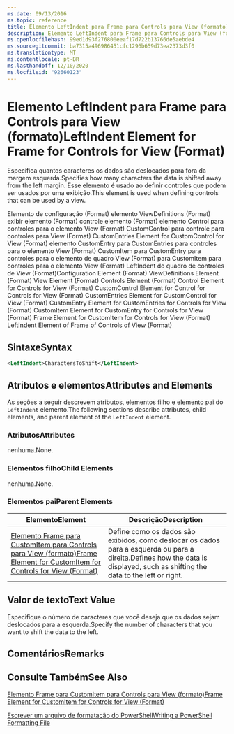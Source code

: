```yaml
---
ms.date: 09/13/2016
ms.topic: reference
title: Elemento LeftIndent para Frame para Controls para View (formato)
description: Elemento LeftIndent para Frame para Controls para View (formato)
ms.openlocfilehash: 99ed1d93f276800eeaf17d722b13766de5aebde4
ms.sourcegitcommit: ba7315a496986451cfc1296b659d73ea2373d3f0
ms.translationtype: MT
ms.contentlocale: pt-BR
ms.lasthandoff: 12/10/2020
ms.locfileid: "92660123"
---
```

# <a name="leftindent-element-for-frame-for-controls-for-view-format"></a><span data-ttu-id="fe700-103">Elemento LeftIndent para Frame para Controls para View (formato)</span><span class="sxs-lookup"><span data-stu-id="fe700-103">LeftIndent Element for Frame for Controls for View (Format)</span></span>

<span data-ttu-id="fe700-104">Especifica quantos caracteres os dados são deslocados para fora da margem esquerda.</span><span class="sxs-lookup"><span data-stu-id="fe700-104">Specifies how many characters the data is shifted away from the left margin.</span></span> <span data-ttu-id="fe700-105">Esse elemento é usado ao definir controles que podem ser usados por uma exibição.</span><span class="sxs-lookup"><span data-stu-id="fe700-105">This element is used when defining controls that can be used by a view.</span></span>

<span data-ttu-id="fe700-106">Elemento de configuração (Format) elemento ViewDefinitions (Format) exibir elemento (Format) controle elemento (Format) elemento Control para controles para o elemento View (Format) CustomControl para controle para controles para View (Format) CustomEntries Element for CustomControl for View (Format) elemento CustomEntry para CustomEntries para controles para o elemento View (Format) CustomItem para CustomEntry para controles para o elemento de quadro View (Format) para CustomItem para controles para o elemento View (Format) LeftIndent do quadro de controles de View (Format)</span><span class="sxs-lookup"><span data-stu-id="fe700-106">Configuration Element (Format) ViewDefinitions Element (Format) View Element (Format) Controls Element (Format) Control Element for Controls for View (Format) CustomControl Element for Control for Controls for View (Format) CustomEntries Element for CustomControl for View (Format) CustomEntry Element for CustomEntries for Controls for View (Format) CustomItem Element for CustomEntry for Controls for View (Format) Frame Element for CustomItem for Controls for View (Format) LeftIndent Element of Frame of Controls of View (Format)</span></span>

## <a name="syntax"></a><span data-ttu-id="fe700-107">Sintaxe</span><span class="sxs-lookup"><span data-stu-id="fe700-107">Syntax</span></span>

```xml
<LeftIndent>CharactersToShift</LeftIndent>
```

## <a name="attributes-and-elements"></a><span data-ttu-id="fe700-108">Atributos e elementos</span><span class="sxs-lookup"><span data-stu-id="fe700-108">Attributes and Elements</span></span>

<span data-ttu-id="fe700-109">As seções a seguir descrevem atributos, elementos filho e elemento pai do `LeftIndent` elemento.</span><span class="sxs-lookup"><span data-stu-id="fe700-109">The following sections describe attributes, child elements, and parent element of the `LeftIndent` element.</span></span>

### <a name="attributes"></a><span data-ttu-id="fe700-110">Atributos</span><span class="sxs-lookup"><span data-stu-id="fe700-110">Attributes</span></span>

<span data-ttu-id="fe700-111">nenhuma.</span><span class="sxs-lookup"><span data-stu-id="fe700-111">None.</span></span>

### <a name="child-elements"></a><span data-ttu-id="fe700-112">Elementos filho</span><span class="sxs-lookup"><span data-stu-id="fe700-112">Child Elements</span></span>

<span data-ttu-id="fe700-113">nenhuma.</span><span class="sxs-lookup"><span data-stu-id="fe700-113">None.</span></span>

### <a name="parent-elements"></a><span data-ttu-id="fe700-114">Elementos pai</span><span class="sxs-lookup"><span data-stu-id="fe700-114">Parent Elements</span></span>

|<span data-ttu-id="fe700-115">Elemento</span><span class="sxs-lookup"><span data-stu-id="fe700-115">Element</span></span>|<span data-ttu-id="fe700-116">Descrição</span><span class="sxs-lookup"><span data-stu-id="fe700-116">Description</span></span>|
|-------------|-----------------|
|[<span data-ttu-id="fe700-117">Elemento Frame para CustomItem para Controls para View (formato)</span><span class="sxs-lookup"><span data-stu-id="fe700-117">Frame Element for CustomItem for Controls for View (Format)</span></span>](./frame-element-for-customitem-for-controls-for-view-format.md)|<span data-ttu-id="fe700-118">Define como os dados são exibidos, como deslocar os dados para a esquerda ou para a direita.</span><span class="sxs-lookup"><span data-stu-id="fe700-118">Defines how the data is displayed, such as shifting the data to the left or right.</span></span>|

## <a name="text-value"></a><span data-ttu-id="fe700-119">Valor de texto</span><span class="sxs-lookup"><span data-stu-id="fe700-119">Text Value</span></span>

<span data-ttu-id="fe700-120">Especifique o número de caracteres que você deseja que os dados sejam deslocados para a esquerda.</span><span class="sxs-lookup"><span data-stu-id="fe700-120">Specify the number of characters that you want to shift the data to the left.</span></span>

## <a name="remarks"></a><span data-ttu-id="fe700-121">Comentários</span><span class="sxs-lookup"><span data-stu-id="fe700-121">Remarks</span></span>

## <a name="see-also"></a><span data-ttu-id="fe700-122">Consulte Também</span><span class="sxs-lookup"><span data-stu-id="fe700-122">See Also</span></span>

[<span data-ttu-id="fe700-123">Elemento Frame para CustomItem para Controls para View (formato)</span><span class="sxs-lookup"><span data-stu-id="fe700-123">Frame Element for CustomItem for Controls for View (Format)</span></span>](./frame-element-for-customitem-for-controls-for-view-format.md)

[<span data-ttu-id="fe700-124">Escrever um arquivo de formatação do PowerShell</span><span class="sxs-lookup"><span data-stu-id="fe700-124">Writing a PowerShell Formatting File</span></span>](./writing-a-powershell-formatting-file.md)
